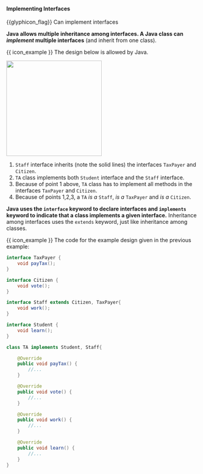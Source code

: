 <div id="title">

#### Implementing Interfaces

</div>

<span id="prereqs"><dynamic-panel src="../../oopDesign/inheritance/interfaces/unit-inElsewhere-asFlat.md" boilerplate header="%%{{ icon_prereq }} Design → OOP → Inheritance → Interfaces%%" /></span>

<span id="outcomes">{{glyphicon_flag}} Can implement interfaces</span>

<div id="body">


**Java allows multiple inheritance among interfaces. A Java class can _implement_ multiple interfaces** (and inherit from one class). 

<tip-box>

{{ icon_example }} The design below is allowed by Java.

<img src="{{baseUrl}}/oopDesign/inheritance/interfaces/images/studentStaff.png" height="250" />
<p/>

1. `Staff` interface inherits (note the solid lines) the interfaces `TaxPayer` and `Citizen`.
2. `TA` class implements both `Student` interface and the `Staff` interface. 
3. Because of point 1 above, `TA` class has to implement all methods in the interfaces `TaxPayer` and `Citizen`.
4. Because of points 1,2,3, a `TA` _is a_ `Staff`, _is a_ `TaxPayer` and _is a_ `Citizen`. 

</tip-box>

**Java uses the `interface` keyword to declare interfaces and `implements` keyword to indicate that a class implements a given interface.** Inheritance among interfaces uses the `extends` keyword, just like inheritance among classes.

<tip-box> 

{{ icon_example }} The code for the example design given in the previous example:

```java
interface TaxPayer {
    void payTax();
}

interface Citizen {
    void vote();
}

interface Staff extends Citizen, TaxPayer{
    void work();
}

interface Student {
    void learn();
}

class TA implements Student, Staff{

    @Override
    public void payTax() {
        //...
    }

    @Override
    public void vote() {
        //...
    }

    @Override
    public void work() {
        //...
    }

    @Override
    public void learn() {
        //...
    }
}
```

</tip-box>

</div>

<div id="extras">
<include src="resources.md" />
</div>